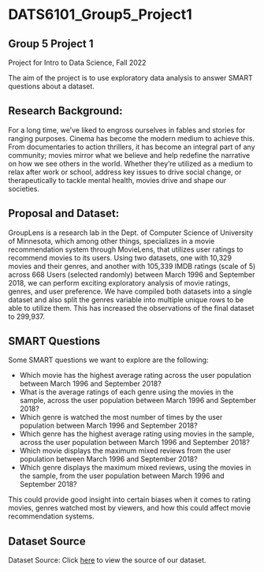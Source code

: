# DATS6101_Group5_Project1
## Group 5 Project 1

Project for Intro to Data Science, Fall 2022

The aim of the project is to use exploratory data analysis to answer SMART questions about a dataset.

## Research Background:

For a long time, we’ve liked to engross ourselves in fables and stories for ranging purposes. Cinema has become the modern medium to achieve this. From documentaries to action thrillers, it has become an integral part of any community; movies mirror what we believe and help redefine the narrative on how we see others in the world. Whether they’re utilized as a medium to relax after work or school, address key issues to drive social change, or therapeutically to tackle mental health, movies drive and shape our societies.

## Proposal and Dataset:

GroupLens is a research lab in the Dept. of Computer Science of University of Minnesota, which among other things, specializes in a movie recommendation system through MovieLens, that utilizes user ratings to recommend movies to its users. Using two datasets, one with 10,329 movies and their genres, and another with 105,339 IMDB ratings (scale of 5) across 668 Users (selected randomly) between March 1996 and September 2018, we can perform exciting exploratory analysis of movie ratings, genres, and user preference. We have compiled both datasets into a single dataset and also split the genres variable into multiple unique rows to be able to utilize them. This has increased the observations of the final dataset to 299,937.

## SMART Questions

Some SMART questions we want to explore are the following:

* Which movie has the highest average rating across the user population between March 1996 and September 2018?
* What is the average ratings of each genre using the movies in the sample, across the user population between March 1996 and September 2018?
* Which genre is watched the most number of times by the user population between March 1996 and September 2018?
* Which genre has the highest average rating using movies in the sample, across the user population between March 1996 and September 2018?
* Which movie displays the maximum mixed reviews from the user population between March 1996 and September 2018?
* Which genre displays the maximum mixed reviews, using the movies in the sample, from the user population between March 1996 and September 2018?

This could provide good insight into certain biases when it comes to rating movies, genres watched most by viewers, and how this could affect movie recommendation systems.

## Dataset Source

Dataset Source: Click [here](https://grouplens.org/datasets/movielens/latest/) to view the source of our dataset.
